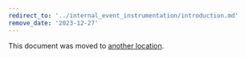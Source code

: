 ```yaml
---
redirect_to: '../internal_event_instrumentation/introduction.md'
remove_date: '2023-12-27'
---
```


This document was moved to [another location](../internal_event_instrumentation/introduction.md).

<!-- This redirect file can be deleted after <2023-12-27>. -->
<!-- Redirects that point to other docs in the same project expire in three months. -->
<!-- Redirects that point to docs in a different project or site (for example, link is not relative and starts with `https:`) expire in one year. -->
<!-- Before deletion, see: https://docs.gitlab.com/ee/development/documentation/redirects.html -->
